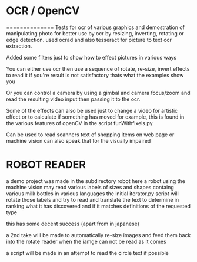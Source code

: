# OCR / OpenCV
==============
Tests for ocr of various graphics and demostration of manipulating photo for better use by ocr by resizing, inverting, rotating or edge detection.
used ocrad and also tesseract for picture to text ocr extraction.

Added some filters just to show how to effect pictures in various ways

You can either use ocr then use a sequence of rotate, re-size, invert effects to read it if you're result is not satisfactory thats what the examples show you

Or you can control a camera by using a gimbal and camera focus/zoom and read the resulting video input then passing it to the ocr.

Some of the effects can also be used just to change a video for artistic effect or to calculate if something has moved for example, this is found in the various features of openCV in the script funWithfixels.py

Can be used to read scanners text of shopping items on web page or machine vision can also speak that for the visually impaired 

ROBOT READER
============
a demo project was made in the subdirectory robot
here a robot using the machine vision may read various labels of sizes and shapes containg various milk bottles in various languages
the initial iterator.py script will rotate those labels and try to read and translate the text
to determine in ranking what it has discovered and if it matches definitions of the requested type

this has some decent success (apart from in japanese)

a 2nd take will be made to automatically re-size images and feed them back into the rotate reader when the iamge can not be read as it comes

a script will be made in an attempt to read the circle text if possible
